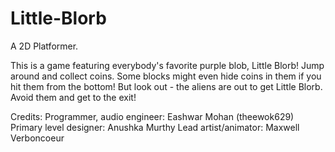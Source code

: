 # Little-Blorb
A 2D Platformer.

This is a game featuring everybody's favorite purple blob, Little Blorb! Jump around and collect coins. Some blocks might even hide coins in them if you hit them from the bottom! But look out - the aliens are out to get Little Blorb. Avoid them and get to the exit!


Credits:
Programmer, audio engineer: Eashwar Mohan (theewok629)
Primary level designer: Anushka Murthy
Lead artist/animator: Maxwell Verboncoeur

